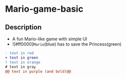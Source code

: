# Mario-game-basic

## Description
 - A fun Mario-like game with simple UI
 - ![#ff0000]`Mario`(blue) has to save the Princess(green) 

```diff
- text in red
+ text in green
! text in orange
# text in gray
@@ text in purple (and bold)@@
```
